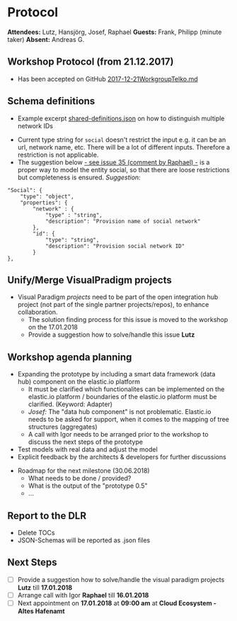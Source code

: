 # Protocol

**Attendees:** Lutz, Hansjörg, Josef, Raphael **Guests:** Frank, Philipp (minute taker) **Absent:** Andreas G.

## Workshop Protocol (from 21.12.2017)
* Has been accepted on GitHub [2017-12-21WorkgroupTelko.md](https://github.com/openintegrationhub/Data-and-Domain-Models/blob/master/Protocols/2017-12-21WorkgroupTelko.md)

## Schema definitions
* Example excerpt [shared-definitions.json](https://github.com/openintegrationhub/Data-and-Domain-Models/issues/35#issuecomment-353558851) on how to distinguish multiple network IDs
- Current type string for `social` doesn't restrict the input e.g. it can be an url, network name, etc. There will be a lot of different inputs. Therefore a restriction is not applicable.
- The suggestion below [- see issue 35 (comment by Raphael) -](https://github.com/openintegrationhub/Data-and-Domain-Models/issues/35) is a proper way to model the entity social, so that there are loose restrictions but completeness is ensured.
_Suggestion:_

```
"Social": {
	"type": "object",
	"properties": {
		"network" : {
			"type" : "string",
			"description": "Provision name of social network"
		},
		"id": {
			"type": "string",
			"description": "Provision social network ID"
		}
},
```

## Unify/Merge VisualPradigm projects
- Visual Paradigm _projects_ need to be part of the open integration hub project (not part of the single partner projects/repos), to enhance collaboration.
  - The solution finding process for this issue is moved to the workshop on the 17.01.2018
  - Provide a suggestion how to solve/handle this issue **Lutz**

## Workshop agenda planning
* Expanding the prototype by including a smart data framework (data hub) component on the elastic.io platform
  - It must be clarified which functionalites can be implemented on the elastic.io platform / boundaries of the elastic.io platform must be clarified. (Keyword: Adapter)
  - _Josef:_ The "data hub component" is not problematic. Elastic.io needs to be asked for support, when it comes to the mapping of tree structures (aggregates)
  - A call with Igor needs to be arranged prior to the workshop to discuss the next steps of the prototype
* Test models with real data and adjust the model
* Explicit feedback by the architects & developers for further discussions
- Roadmap for the next milestone (30.06.2018)
  - What needs to be done / provided?
  - What is the output of the "prototype 0.5"
  - ...

## Report to the DLR
- Delete TOCs
- JSON-Schemas will be reported as .json files

## Next Steps
- [ ] Provide a suggestion how to solve/handle the visual paradigm projects **Lutz** till **17.01.2018**
- [ ] Arrange call with Igor **Raphael** till **16.01.2018**
- [ ] Next appointment on **17.01.2018** at **09:00 am** at **Cloud Ecosystem - Altes Hafenamt**
